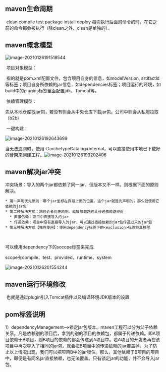 ## maven生命周期

​		clean compile test package install deploy 每次执行后面的命令的时，在它之前的命令都会被执行（除clean之外，clean是单独的）。

## maven概念模型

![image-20210126191518544](C:\Users\abc\AppData\Roaming\Typora\typora-user-images\image-20210126191518544.png)

​		项目对象模型：

​		指的就是pom.xml配置文件，包含项目自身的信息，如modelVersion, artifactId等标签；项目自身所依赖的jar信息，如dependencies标签；项目运行的环境，如build中的plugins标签里面配置jdk、Tomcat等。

​       依赖管理模型：

​		先从本地仓库找jar包，若没有则会从中央仓库下载jar包。公司中则会从私服拉取（b2b)

​       一键构建：

![image-20210126192643699](C:\Users\abc\AppData\Roaming\Typora\typora-user-images\image-20210126192643699.png)

​        当无法连网时，使用-DarchetypeCatalog=internal，可以直接使用本地已下载好的骨架来创建工程。![image-20210126193202406](C:\Users\abc\AppData\Roaming\Typora\typora-user-images\image-20210126193202406.png)

## maven解决jar冲突

​	冲突场景：导入的两个jar都依赖了同一jar，但版本又不一样。则根据下面的原则解决。

```
* 第一声明优先原则：哪个jar坐标在靠最上面的位置，这个jar就是先声明的，那么就使用它依赖的jar包
* 第二种解决方式：路径近者优先原则。直接依赖路径比传递依赖路径近
  * 直接依赖：项目中直接导入的jar
  * 传递依赖：项目中没有直接导入的jar，可以通过直接依赖的jar包传递过来的jar包
* 第三种解决方式【推荐使用】：使用dependency标签下的<exclusion>标签将其移除
```

​    



可以使用dependency下的socope标签来完成

scope有compile、test、provided、runtime、system

![image-20210126201554244](C:\Users\abc\AppData\Roaming\Typora\typora-user-images\image-20210126201554244.png)

## maven运行环境修改

​	也就是通过plugin引入Tomcat插件以及编译环境JDK版本的设置

## pom标签说明

​		1）dependencyManagement-->锁定jar包版本。maven工程可以分为父子依赖关系，凡是依赖别的项目后，拿到的别的项目的依赖包，都属于传递依赖。即A项目依赖于B项目，则B项目的依赖的都会传递到A项目中。若A项目的开发者再在该项目中再次导入了相同的jar包，就会把B项目中的传递依赖的jar覆盖掉，为了防止以上情况出现，我们可以把项目B中的jar锁住。那么，其他依赖于B项目的项目中，即便是有同名jar直接依赖，也无法覆盖。只有锁定jar的功能，并不会导入jar包。